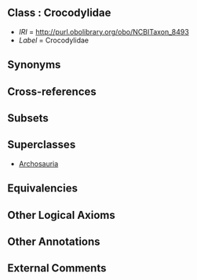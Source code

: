 
## Class : Crocodylidae

 * *IRI* = http://purl.obolibrary.org/obo/NCBITaxon_8493
 * *Label* = Crocodylidae

## Synonyms


## Cross-references


## Subsets


## Superclasses

 * [Archosauria](../../NCBITaxon/92/NCBITaxon_8492.md)

## Equivalencies


## Other Logical Axioms


## Other Annotations


## External Comments

